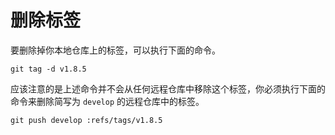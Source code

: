 # 删除标签

要删除掉你本地仓库上的标签，可以执行下面的命令。

```
git tag -d v1.8.5
```

应该注意的是上述命令并不会从任何远程仓库中移除这个标签，你必须执行下面的命令来删除简写为 `develop` 的远程仓库中的标签。

```
git push develop :refs/tags/v1.8.5
```

